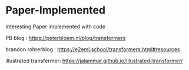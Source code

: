 # Paper-Implemented
Interesting Paper implemented with code 

PB blog :  https://peterbloem.nl/blog/transformers

brandon rohrerblog : https://e2eml.school/transformers.html#resources

illustrated transfermer: https://jalammar.github.io/illustrated-transformer/
